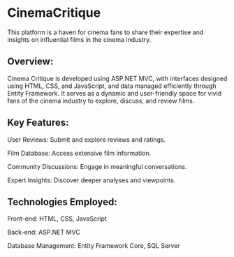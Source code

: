 # CinemaCritique

This platform is a haven for cinema fans to share their expertise and insights on influential films in the cinema industry.

## Overview:

Cinema Critique is developed using ASP.NET MVC, with interfaces designed using HTML, CSS, and JavaScript, and data managed efficiently through Entity Framework. It serves as a dynamic and user-friendly space for vivid fans of the cinema industry to explore, discuss, and review films.

## Key Features:

User Reviews: Submit and explore reviews and ratings.

Film Database: Access extensive film information.

Community Discussions: Engage in meaningful conversations.

Expert Insights: Discover deeper analyses and viewpoints.

## Technologies Employed:

Front-end: HTML, CSS, JavaScript

Back-end: ASP.NET MVC

Database Management: Entity Framework Core, SQL Server


